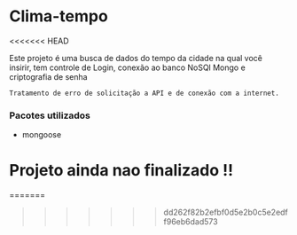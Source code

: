 # Clima-tempo

<<<<<<< HEAD
<p>
    Este projeto é uma busca de dados do tempo da cidade na qual você <br>
    insirir, tem controle de Login, conexão ao banco NoSQl Mongo e criptografia de senha <br>

    Tratamento de erro de solicitação a API e de conexão com a internet.
</p>


<div>
    <h3>Pacotes utilizados</h3>
    <ul>
        <li>mongoose</li>
    </ul>
</div>

# Projeto ainda nao finalizado !!
=======
>>>>>>> dd262f82b2efbf0d5e2b0c5e2edff96eb6dad573
